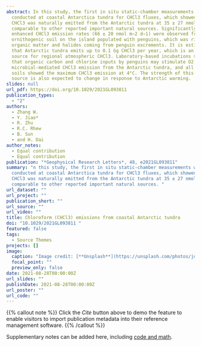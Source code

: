 ```yaml
---
abstract: In this study, the first in situ static-chamber measurements were
  conducted at coastal Antarctica tundra for CHCl3 fluxes, which showed that
  CHCl3 was naturally emitted from the Antarctic tundra at 35 ± 27 nmol m−2 d−1,
  comparable to other reported important natural sources. Significantly,
  enhanced CHCl3 emission rates (66 ± 20 nmol m−2 d−1) were observed from
  ornithogenic soil on the island populated with penguins, which was rich in
  organic matter and halides coming from penguin excrements. It is estimated
  that Antarctic tundra emits up to 0.1 Gg CHCl3 per year, which is an important
  source for regional atmospheric CHCl3. Laboratory-based incubations suggested
  that organic carbon and chlorine inputs by penguins may stimulate O2 dependent
  microbial-mediated CHCl3 emission from the Antarctic tundra, and all tundra
  soils showed the maximum CHCl3 emission at 4°C. The strength of this CHCl3
  source is also expected to change in response to Antarctic warming.
slides: null
url_pdf: https://doi.org/10.1029/2021GL093811
publication_types:
  - "2"
authors:
  - Zhang W.
  - Y. Jiao*
  - R. Zhu
  - R.C. Rhew
  - B. Sun
  - and H. Dai
author_notes:
  - Equal contribution
  - Equal contribution
publication: "*Geophysical Research Letters*, 48, e2021GL093811"
summary: "n this study, the first in situ static-chamber measurements were
  conducted at coastal Antarctica tundra for CHCl3 fluxes, which showed that
  CHCl3 was naturally emitted from the Antarctic tundra at 35 ± 27 nmol m−2 d−1,
  comparable to other reported important natural sources. "
url_dataset: ""
url_project: ""
publication_short: ""
url_source: ""
url_video: ""
title: Chloroform (CHCl3) emissions from coastal Antarctic tundra
doi: "10.1029/2021GL093811 "
featured: false
tags:
  - Source Themes
projects: []
image:
  caption: "Image credit: [**Unsplash**](https://unsplash.com/photos/jdD8gXaTZsc)"
  focal_point: ""
  preview_only: false
date: 2021-08-28T00:00:00Z
url_slides: ""
publishDate: 2021-08-28T00:00:00Z
url_poster: ""
url_code: ""
---
```


{{% callout note %}}
Click the *Cite* button above to demo the feature to enable visitors to import publication metadata into their reference management software.
{{% /callout %}}

Supplementary notes can be added here, including [code and math](https://sourcethemes.com/academic/docs/writing-markdown-latex/).

